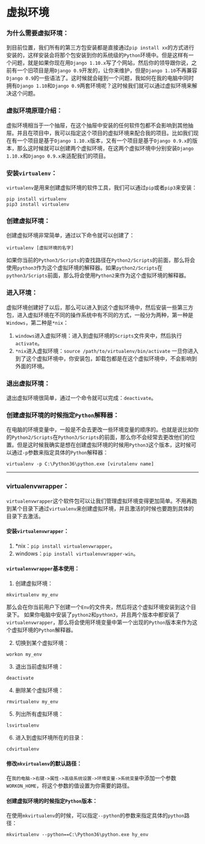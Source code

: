 # 虚拟环境

### 为什么需要虚拟环境：

到目前位置，我们所有的第三方包安装都是直接通过`pip install xx`的方式进行安装的，这样安装会将那个包安装到你的系统级的`Python`环境中。但是这样有一个问题，就是如果你现在用`Django 1.10.x`写了个网站，然后你的领导跟你说，之前有一个旧项目是用`Django 0.9`开发的，让你来维护，但是`Django 1.10`不再兼容`Django 0.9`的一些语法了。这时候就会碰到一个问题，我如何在我的电脑中同时拥有`Django 1.10`和`Django 0.9`两套环境呢？这时候我们就可以通过虚拟环境来解决这个问题。

### 虚拟环境原理介绍：

虚拟环境相当于一个抽屉，在这个抽屉中安装的任何软件包都不会影响到其他抽屉。并且在项目中，我可以指定这个项目的虚拟环境来配合我的项目。比如我们现在有一个项目是基于`Django 1.10.x`版本，又有一个项目是基于`Django 0.9.x`的版本，那么这时候就可以创建两个虚拟环境，在这两个虚拟环境中分别安装`Django 1.10.x`和`Django 0.9.x`来适配我们的项目。

### 安装`virtualenv`：

`virtualenv`是用来创建虚拟环境的软件工具，我们可以通过`pip`或者`pip3`来安装：

```shell
pip install virtualenv
pip3 install virtualenv
```

### 创建虚拟环境：

创建虚拟环境非常简单，通过以下命令就可以创建了：

```shell
virtualenv [虚拟环境的名字]
```

如果你当前的`Python3/Scripts`的查找路径在`Python2/Scripts`的前面，那么将会使用`python3`作为这个虚拟环境的解释器。如果`python2/Scripts`在`python3/Scripts`前面，那么将会使用`Python2`来作为这个虚拟环境的解释器。

### 进入环境：

虚拟环境创建好了以后，那么可以进入到这个虚拟环境中，然后安装一些第三方包，进入虚拟环境在不同的操作系统中有不同的方式，一般分为两种，第一种是`Windows`，第二种是`*nix`：
1. `windows`进入虚拟环境：进入到虚拟环境的`Scripts`文件夹中，然后执行`activate`。
2. `*nix`进入虚拟环境：`source /path/to/virtualenv/bin/activate`
一旦你进入到了这个虚拟环境中，你安装包，卸载包都是在这个虚拟环境中，不会影响到外面的环境。

### 退出虚拟环境：

退出虚拟环境很简单，通过一个命令就可以完成：`deactivate`。

### 创建虚拟环境的时候指定`Python`解释器：

在电脑的环境变量中，一般是不会去更改一些环境变量的顺序的。也就是说比如你的`Python2/Scripts`在`Python3/Scripts`的前面，那么你不会经常去更改他们的位置。但是这时候我确实是想在创建虚拟环境的时候用`Python3`这个版本，这时候可以通过`-p`参数来指定具体的`Python`解释器：

```shell
virtualenv -p C:\Python36\python.exe [virutalenv name]
```

---

### virtualenvwrapper：

`virtualenvwrapper`这个软件包可以让我们管理虚拟环境变得更加简单。不用再跑到某个目录下通过`virtualenv`来创建虚拟环境，并且激活的时候也要跑到具体的目录下去激活。

#### 安装`virtualenvwrapper`：

1. \*nix：`pip install virtualenvwrapper`。
2. windows：`pip install virtualenvwrapper-win`。

#### `virtualenvwrapper`基本使用：

1. 创建虚拟环境：

```shell
mkvirtualenv my_env
```

那么会在你当前用户下创建一个`Env`的文件夹，然后将这个虚拟环境安装到这个目录下。
如果你电脑中安装了`python2`和`python3`，并且两个版本中都安装了`virtualenvwrapper`，那么将会使用环境变量中第一个出现的`Python`版本来作为这个虚拟环境的`Python`解释器。

2. 切换到某个虚拟环境：

```shell
workon my_env
```

3. 退出当前虚拟环境：

```shell
deactivate
```

4. 删除某个虚拟环境：

```shell
rmvirtualenv my_env
```

5. 列出所有虚拟环境：

```shell
lsvirtualenv
```

6. 进入到虚拟环境所在的目录：

```shell
cdvirtualenv
```

#### 修改`mkvirtualenv`的默认路径：

在`我的电脑->右键->属性->高级系统设置->环境变量->系统变量`中添加一个参数`WORKON_HOME`，将这个参数的值设置为你需要的路径。

#### 创建虚拟环境的时候指定`Python`版本：

在使用`mkvirtualenv`的时候，可以指定`--python`的参数来指定具体的`python`路径：

```
mkvirtualenv --python==C:\Python36\python.exe hy_env
```


